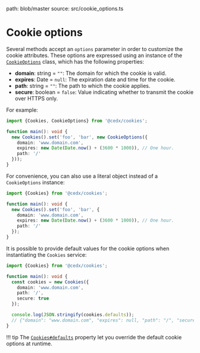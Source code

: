 path: blob/master
source: src/cookie_options.ts

# Cookie options
Several methods accept an `options` parameter in order to customize the cookie attributes.
These options are expressed using an instance of the [`CookieOptions`](https://github.com/cedx/cookies.js/blob/master/src/cookie_options.ts) class, which has the following properties:

- **domain**: string = `""`: The domain for which the cookie is valid.
- **expires**: Date = `null`: The expiration date and time for the cookie.
- **path**: string = `""`: The path to which the cookie applies.
- **secure**: boolean = `false`: Value indicating whether to transmit the cookie over HTTPS only.

For example:

```ts
import {Cookies, CookieOptions} from '@cedx/cookies';

function main(): void {
  new Cookies().set('foo', 'bar', new CookieOptions({
    domain: 'www.domain.com',
    expires: new Date(Date.now() + (3600 * 1000)), // One hour.
    path: '/'
  }));
}
```

For convenience, you can also use a literal object instead of a `CookieOptions` instance:

```ts
import {Cookies} from '@cedx/cookies';

function main(): void {
  new Cookies().set('foo', 'bar', {
    domain: 'www.domain.com',
    expires: new Date(Date.now() + (3600 * 1000)), // One hour.
    path: '/'
  });
}
```

It is possible to provide default values for the cookie options when instantiating the `Cookies` service:

```ts
import {Cookies} from '@cedx/cookies';

function main(): void {
  const cookies = new Cookies({
    domain: 'www.domain.com',
    path: '/',
    secure: true
  });

  console.log(JSON.stringify(cookies.defaults));
  // {"domain": "www.domain.com", "expires": null, "path": "/", "secure": true}
}
```

!!! tip
    The [`Cookies#defaults`](api.md) property let you override the default cookie options at runtime.

